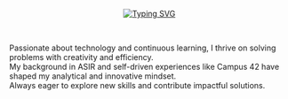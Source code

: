 <p align="center">
  <a href="https://git.io/typing-svg"><img src="https://readme-typing-svg.herokuapp.com?font=Fira+Code&weight=500&size=24&pause=2000&color=AD5121&center=true&width=600&lines=Hi!+I%E2%80%99m+Andr%C3%A9s%2C+and+this+is+my+space.+%F0%9F%91%8B" alt="Typing SVG" /></a>
</p>
<br>

Passionate about technology and continuous learning, I thrive on solving problems with creativity and efficiency.  
My background in ASIR and self-driven experiences like Campus 42 have shaped my analytical and innovative mindset.  
Always eager to explore new skills and contribute impactful solutions.

